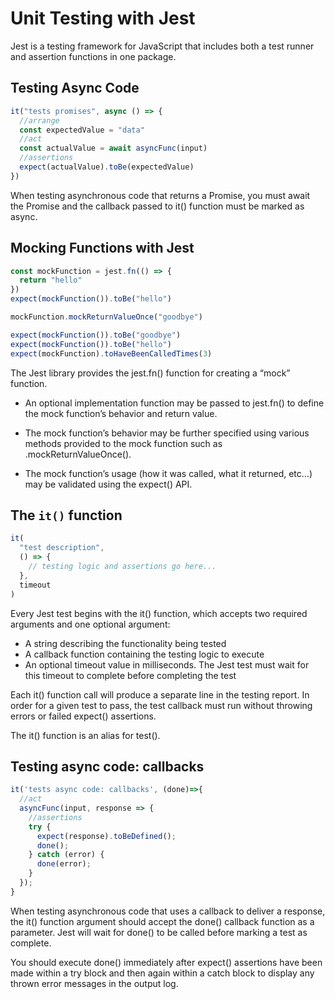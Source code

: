 # Unit Testing with Jest

Jest is a testing framework for JavaScript that includes both a test runner and assertion functions in one package.

## Testing Async Code

```javascript
it("tests promises", async () => {
  //arrange
  const expectedValue = "data"
  //act
  const actualValue = await asyncFunc(input)
  //assertions
  expect(actualValue).toBe(expectedValue)
})
```

When testing asynchronous code that returns a Promise, you must await the Promise and the callback passed to it() function must be marked as async.

## Mocking Functions with Jest

```javascript
const mockFunction = jest.fn(() => {
  return "hello"
})
expect(mockFunction()).toBe("hello")

mockFunction.mockReturnValueOnce("goodbye")

expect(mockFunction()).toBe("goodbye")
expect(mockFunction()).toBe("hello")
expect(mockFunction).toHaveBeenCalledTimes(3)
```

The Jest library provides the jest.fn() function for creating a “mock” function.

- An optional implementation function may be passed to jest.fn() to define the mock function’s behavior and return value.

- The mock function’s behavior may be further specified using various methods provided to the mock function such as .mockReturnValueOnce().

- The mock function’s usage (how it was called, what it returned, etc…) may be validated using the expect() API.

## The `it()` function

```javascript
it(
  "test description",
  () => {
    // testing logic and assertions go here...
  },
  timeout
)
```

Every Jest test begins with the it() function, which accepts two required arguments and one optional argument:

- A string describing the functionality being tested
- A callback function containing the testing logic to execute
- An optional timeout value in milliseconds. The Jest test must wait for this timeout to complete before completing the test

Each it() function call will produce a separate line in the testing report. In order for a given test to pass, the test callback must run without throwing errors or failed expect() assertions.

The it() function is an alias for test().

## Testing async code: callbacks

```javascript
it('tests async code: callbacks', (done)=>{
  //act
  asyncFunc(input, response => {
    //assertions
    try {
      expect(response).toBeDefined();
      done();
    } catch (error) {
      done(error);
    }
  });
}
```

When testing asynchronous code that uses a callback to deliver a response, the it() function argument should accept the done() callback function as a parameter. Jest will wait for done() to be called before marking a test as complete.

You should execute done() immediately after expect() assertions have been made within a try block and then again within a catch block to display any thrown error messages in the output log.
